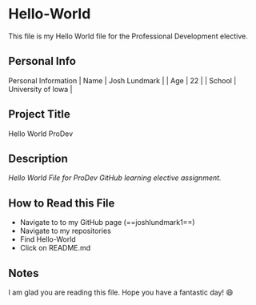 # Hello-World

This file is my Hello World file for the Professional Development elective.

## Personal Info
Personal Information
| Name | Josh Lundmark |
| Age | 22 |
| School | University of Iowa |

## Project Title
Hello World ProDev

## Description
*Hello World File for ProDev GitHub learning elective assignment.*

## How to Read this File
- Navigate to to my GitHub page (==joshlundmark1==)
- Navigate to my repositories
- Find Hello-World
- Click on README.md

## Notes
I am glad you are reading this file. Hope you have a fantastic day! :smile:

